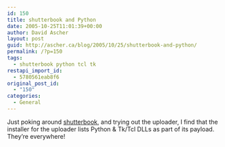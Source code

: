 ```yaml
---
id: 150
title: shutterbook and Python
date: 2005-10-25T11:01:39+00:00
author: David Ascher
layout: post
guid: http://ascher.ca/blog/2005/10/25/shutterbook-and-python/
permalink: /?p=150
tags:
  - shutterbook python tcl tk
restapi_import_id:
  - 5780561eab8f6
original_post_id:
  - "150"
categories:
  - General
---
```

Just poking around [shutterbook](http://www.shutterbook.com), and trying out the uploader, I find that the installer for the uploader lists Python & Tk/Tcl DLLs as part of its payload. They&#8217;re everywhere!